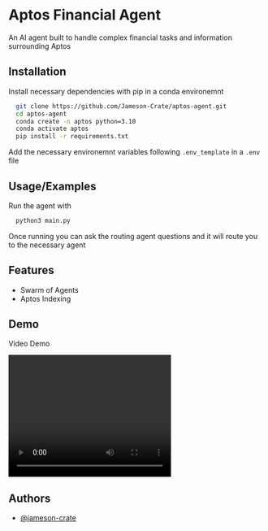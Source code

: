 
# Aptos Financial Agent

An AI agent built to handle complex financial tasks and information surrounding Aptos




## Installation

Install necessary dependencies with pip in a conda environemnt

```bash
  git clone https://github.com/Jameson-Crate/aptos-agent.git
  cd aptos-agent
  conda create -n aptos python=3.10
  conda activate aptos
  pip install -r requirements.txt
```

Add the necessary environemnt variables following `.env_template` in a `.env` file
    
## Usage/Examples

Run the agent with 

```bash
  python3 main.py
```
Once running you can ask the routing agent questions and it will route you to the necessary agent

## Features

- Swarm of Agents
- Aptos Indexing


## Demo

Video Demo

<video width="320" height="240" controls>
  <source src="./aptos-agent-demo.mp4" type="video/mp4">
</video>


## Authors

- [@jameson-crate](https://www.github.com/jameson-crate)


